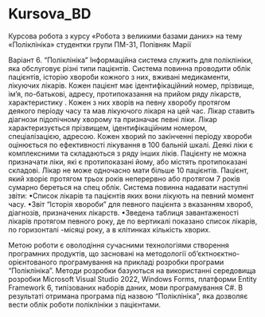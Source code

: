 # Kursova_BD
Курсова робота з курсу «Робота з великими базами даних» на тему «Поліклініка»
студентки групи ПМ-31, Попівняк Марії

Варіант 6. “Поліклініка”
Інформаційна  система  служить  для  поліклініки,  яка  обслуговує  різні  типи пацієнтів. Система повинна проводити облік пацієнтів, історію хвороби кожного з них, вживані медикаменти, лікуючих лікарів. Кожен  пацієнт  має  ідентифікаційний  номер,  прізвище, ім’я,  по-батькові,  адресу, протипоказання на прийом ряду лікарств, характеристику . Кожен з них хворів на певну хворобу протягом деякого періоду часу та мав лікуючого лікаря на цей час. Лікар ставить діагнози підопічному хворому та призначає певні ліки. Лікар характеризується прізвищем, ідентифікаційним номером, спеціалізацією, адресою. Кожен хворий по закінченні періоду хвороби  оцінюється  по  ефективності  лікування  в  100  бальній  шкалі.  Деякі  ліки є комплексними та складаються з ряду інших ліків. Пацієнту не можна призначати ліки, які є протипоказані йому, або містять протипоказані складові. Лікар не може одночасно мати більше 10 пацієнтів. Пацієнт, який хворіє протягом трьох років неперервно або протягом 7 років сумарно береться на спец облік.
Система повинна надавати наступні звіти:
•Список лікарів та пацієнтів яких вони лікують на певний момент часу.
•Звіт  “Історія  хвороби”  для  певного  пацієнта  з  вказанням  хвороб,  діагнозів, призначених лікарств.
•Зведена  таблиця  завантаженості  лікарів  протягом  певного  року,  де  по  вертикалі показано  список  лікарів,  по  горизонталі -місяці  року,  а  в  клітинках  кількість хворих.

Метою роботи є оволодіння сучасними технологіями створення програмних продуктів, що засновані на методології об’єктноєктно-орієнтованого програмування на прикладі розробки програми “Поліклініка”.
Методи розробки базуються на використанні середовища розробки Microsoft Visual Studio 2022, Windows Forms, платформи Entity Framework 6, типізованих наборів даних, мови програмування C#.
В результаті отримана програма під назвою “Поліклініка”, яка дозволяє вести облік роботи поліклініки з пацієнтами.

